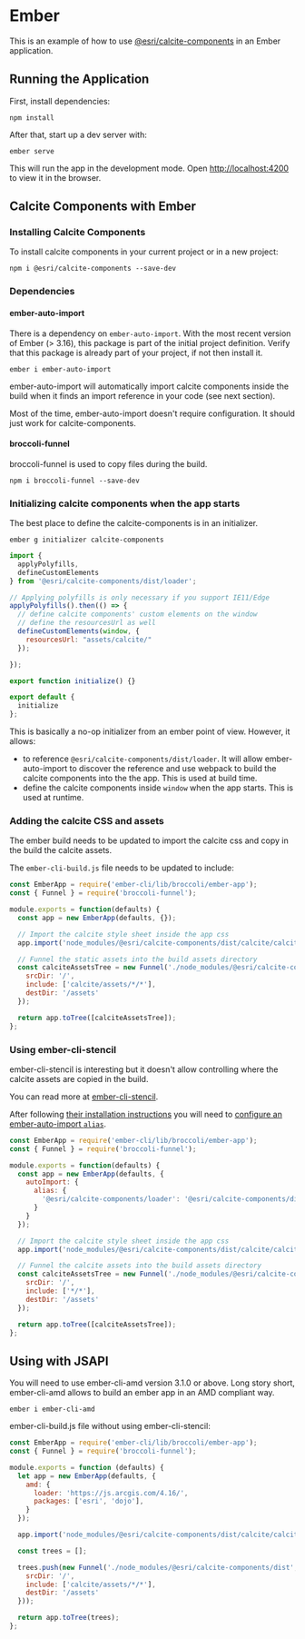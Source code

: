 # Ember

This is an example of how to use [@esri/calcite-components](https://github.com/Esri/calcite-components/) in an Ember application.

## Running the Application

First, install dependencies:

```
npm install
```

After that, start up a dev server with:

```
ember serve
```

This will run the app in the development mode. Open [http://localhost:4200](http://localhost:4200) to view it in the browser.

## Calcite Components with Ember

### Installing Calcite Components

To install calcite components in your current project or in a new project:

```
npm i @esri/calcite-components --save-dev
```

### Dependencies

#### ember-auto-import
There is a dependency on `ember-auto-import`. With the most recent version of Ember (> 3.16), this package is part of the initial project definition. Verify that this package is already part of your project, if not then install it.

```ember i ember-auto-import```

ember-auto-import will automatically import calcite components inside the build when it finds an import reference in your code (see next section).

Most of the time, ember-auto-import doesn't require configuration. It should just work for calcite-components.

#### broccoli-funnel
broccoli-funnel is used to copy files during the build.

```npm i broccoli-funnel --save-dev```

### Initializing calcite components when the app starts

The best place to define the calcite-components is in an initializer.

```ember g initializer calcite-components```

```js
import {
  applyPolyfills,
  defineCustomElements
} from '@esri/calcite-components/dist/loader';

// Applying polyfills is only necessary if you support IE11/Edge
applyPolyfills().then(() => {
  // define calcite components' custom elements on the window
  // define the resourcesUrl as well
  defineCustomElements(window, {
    resourcesUrl: "assets/calcite/"
  });

});

export function initialize() {}

export default {
  initialize
};
```

This is basically a no-op initializer from an ember point of view. However, it allows:
- to reference `@esri/calcite-components/dist/loader`. It will allow  ember-auto-import to discover the reference and use webpack to build the calcite components into the the app. This is used at build time.
- define the calcite components inside `window` when the app starts. This is used at runtime.

### Adding the calcite CSS and assets

The ember build needs to be updated to import the calcite css and copy in the build the calcite assets.

The `ember-cli-build.js` file needs to be updated to include:

```js
const EmberApp = require('ember-cli/lib/broccoli/ember-app');
const { Funnel } = require('broccoli-funnel');

module.exports = function(defaults) {
  const app = new EmberApp(defaults, {});

  // Import the calcite style sheet inside the app css
  app.import('node_modules/@esri/calcite-components/dist/calcite/calcite.css');

  // Funnel the static assets into the build assets directory
  const calciteAssetsTree = new Funnel('./node_modules/@esri/calcite-components/dist', {
    srcDir: '/',
    include: ['calcite/assets/*/*'],
    destDir: '/assets'
  });

  return app.toTree([calciteAssetsTree]);
};
```

### Using ember-cli-stencil

ember-cli-stencil is interesting but it doesn't allow controlling where the calcite assets are copied in the build.

You can read more at [ember-cli-stencil](https://github.com/alexlafroscia/ember-cli-stencil).

After following [their installation instructions](https://github.com/alexlafroscia/ember-cli-stencil#installation) you will need to [configure an ember-auto-import `alias`](https://github.com/ef4/ember-auto-import#customizing-build-behavior).

```js
const EmberApp = require('ember-cli/lib/broccoli/ember-app');
const { Funnel } = require('broccoli-funnel');

module.exports = function(defaults) {
  const app = new EmberApp(defaults, {
    autoImport: {
      alias: {
        '@esri/calcite-components/loader': '@esri/calcite-components/dist/loader/index.mjs'
      }
    }
  });

  // Import the calcite style sheet inside the app css
  app.import('node_modules/@esri/calcite-components/dist/calcite/calcite.css');

  // Funnel the calcite assets into the build assets directory
  const calciteAssetsTree = new Funnel('./node_modules/@esri/calcite-components/dist/calcite/assets', {
    srcDir: '/',
    include: ['*/*'],
    destDir: '/assets'
  });

  return app.toTree([calciteAssetsTree]);
};
```

## Using with JSAPI

You will need to use ember-cli-amd version 3.1.0 or above.
Long story short, ember-cli-amd allows to build an ember app in an AMD compliant way.

```ember i ember-cli-amd```

ember-cli-build.js file without using ember-cli-stencil:

```js
const EmberApp = require('ember-cli/lib/broccoli/ember-app');
const { Funnel } = require('broccoli-funnel');

module.exports = function (defaults) {
  let app = new EmberApp(defaults, {
    amd: {
      loader: 'https://js.arcgis.com/4.16/',
      packages: ['esri', 'dojo'],
    }
  });

  app.import('node_modules/@esri/calcite-components/dist/calcite/calcite.css');

  const trees = [];

  trees.push(new Funnel('./node_modules/@esri/calcite-components/dist', {
    srcDir: '/',
    include: ['calcite/assets/*/*'],
    destDir: '/assets'
  }));

  return app.toTree(trees);
};
```
